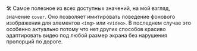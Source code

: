 ---
---

🛠 Самое полезное из всех доступных значений, на мой взгляд, значение `cover`. Оно позволяет имитировать поведение фонового изображения для элементов `<img>` или `<video>`. В последнем случае это особенно актуально потому что нет других способов красиво адаптировать видео под любой размер экрана без нарушения пропорций по дороге.
